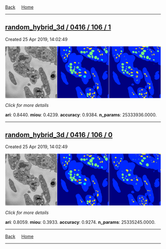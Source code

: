 
[Back](..)&nbsp;&nbsp;&nbsp;&nbsp;&nbsp;[Home](https://leapmanlab.github.io/snapshots)

---

<div class="summary"><a href="1"><h2>random_hybrid_3d / 0416 / 106 / 1</h2></a><p>Created 25 Apr 2019, 14:02:49
</p><a href="1"><img src="1/media/summary.png" align="center"></a><p>
<i>Click for more details</i>
</p></div>

**ari**: 0.8440. **miou**: 0.4239. **accuracy**: 0.9384. **n_params**: 25333936.0000. 

---

<div class="summary"><a href="0"><h2>random_hybrid_3d / 0416 / 106 / 0</h2></a><p>Created 25 Apr 2019, 14:02:49
</p><a href="0"><img src="0/media/summary.png" align="center"></a><p>
<i>Click for more details</i>
</p></div>

**ari**: 0.8059. **miou**: 0.3933. **accuracy**: 0.9274. **n_params**: 25335245.0000. 

---

[Back](..)&nbsp;&nbsp;&nbsp;&nbsp;&nbsp;[Home](https://leapmanlab.github.io/snapshots)

---